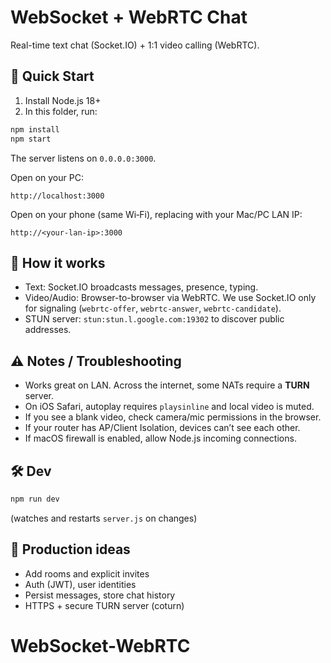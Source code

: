 # WebSocket + WebRTC Chat

Real-time text chat (Socket.IO) + 1:1 video calling (WebRTC).

## 🚀 Quick Start

1) Install Node.js 18+  
2) In this folder, run:

```bash
npm install
npm start
```

The server listens on `0.0.0.0:3000`.

Open on your PC:
```
http://localhost:3000
```

Open on your phone (same Wi‑Fi), replacing with your Mac/PC LAN IP:
```
http://<your-lan-ip>:3000
```

## 🎥 How it works
- Text: Socket.IO broadcasts messages, presence, typing.
- Video/Audio: Browser-to-browser via WebRTC. We use Socket.IO only for signaling
  (`webrtc-offer`, `webrtc-answer`, `webrtc-candidate`).
- STUN server: `stun:stun.l.google.com:19302` to discover public addresses.

## ⚠️ Notes / Troubleshooting
- Works great on LAN. Across the internet, some NATs require a **TURN** server.
- On iOS Safari, autoplay requires `playsinline` and local video is muted.
- If you see a blank video, check camera/mic permissions in the browser.
- If your router has AP/Client Isolation, devices can’t see each other.
- If macOS firewall is enabled, allow Node.js incoming connections.

## 🛠 Dev
```bash
npm run dev
```
(watches and restarts `server.js` on changes)

## 🔐 Production ideas
- Add rooms and explicit invites
- Auth (JWT), user identities
- Persist messages, store chat history
- HTTPS + secure TURN server (coturn)
# WebSocket-WebRTC
